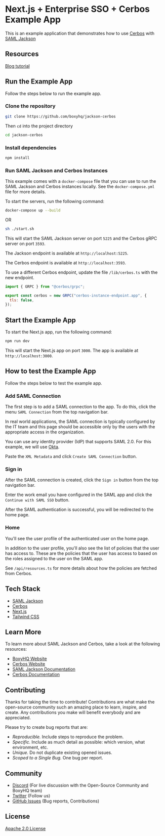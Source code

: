 # Next.js + Enterprise SSO + Cerbos Example App

This is an example application that demonstrates how to use [Cerbos](https://cerbos.dev) with [SAML Jackson](https://boxyhq.com/docs/jackson/overview)

## Resources

[Blog tutorial](https://boxyhq.com/blog/boxyhq-cerbos-merging-sso-and-authorization)

## Run the Example App

Follow the steps below to run the example app.

### Clone the repository

```bash
git clone https://github.com/boxyhq/jackson-cerbos
```

Then `cd` into the project directory

```bash
cd jackson-cerbos
```

### Install dependencies

```bash
npm install
```

### Run SAML Jackson and Cerbos Instances

This example comes with a `docker-compose` file that you can use to run the SAML Jackson and Cerbos instances locally. See the `docker-compose.yml` file for more details.

To start the servers, run the following command:

```bash
docker-compose up --build
```

OR

```bash
sh ./start.sh
```

This will start the SAML Jackson server on port `5225` and the Cerbos gRPC server on port `3593`.

The Jackson endpoint is available at `http://localhost:5225`.

The Cerbos endpoint is available at `http://localhost:3593`.

To use a different Cerbos endpoint, update the file `/lib/cerbos.ts` with the new endpoint.

```javascript
import { GRPC } from "@cerbos/grpc";

export const cerbos = new GRPC("cerbos-instance-endpoint.app", {
  tls: false,
});
```

## Start the Example App

To start the Next.js app, run the following command:

```bash
npm run dev
```

This will start the Next.js app on port `3000`. The app is available at `http://localhost:3000`.

## How to test the Example App

Follow the steps below to test the example app.

### Add SAML Connection

The first step is to add a SAML connection to the app. To do this, click the menu `SAML Connection` from the top navigation bar.

In real world applications, the SAML connection is typically configured by the IT team and this page should be accessible only by the users with the appropriate access in the organization.

You can use any identity provider (IdP) that supports SAML 2.0. For this example, we will use [Okta](https://www.okta.com/).

Paste the `XML Metadata` and click `Create SAML Connection` button.

### Sign in

After the SAML connection is created, click the `Sign in` button from the top navigation bar.

Enter the work email you have configured in the SAML app and click the `Continue with SAML SSO` button.

After the SAML authentication is successful, you will be redirected to the home page.

### Home

You'll see the user profile of the authenticated user on the home page.

In addition to the user profile, you'll also see the list of policies that the user has access to. These are the policies that the user has access to based on the roles assigned to the user on the SAML app.

See `/api/resources.ts` for more details about how the policies are fetched from Cerbos.

## Tech Stack

- [SAML Jackson](https://boxyhq.com/docs/jackson/overview)
- [Cerbos](https://cerbos.dev)
- [Next.js](https://nextjs.org)
- [Tailwind CSS](https://tailwindcss.com)

## Learn More

To learn more about SAML Jackson and Cerbos, take a look at the following resources:

- [BoxyHQ Website](https://boxyhq.com)
- [Cerbos Website](https://cerbos.dev)
- [SAML Jackson Documentation](https://boxyhq.com/docs/jackson/overview)
- [Cerbos Documentation](https://docs.cerbos.dev/cerbos/latest/index.html)

## Contributing

Thanks for taking the time to contribute! Contributions are what make the open-source community such an amazing place to learn, inspire, and create. Any contributions you make will benefit everybody and are appreciated.

Please try to create bug reports that are:

- _Reproducible._ Include steps to reproduce the problem.
- _Specific._ Include as much detail as possible: which version, what environment, etc.
- _Unique._ Do not duplicate existing opened issues.
- _Scoped to a Single Bug._ One bug per report.

## Community

- [Discord](https://discord.gg/uyb7pYt4Pa) (For live discussion with the Open-Source Community and BoxyHQ team)
- [Twitter](https://twitter.com/BoxyHQ) (Follow us)
- [GitHub Issues](https://github.com/boxyhq/jackson-cerbos/issues) (Bug reports, Contributions)

## License

[Apache 2.0 License](https://github.com/boxyhq/jackson/blob/main/LICENSE)
